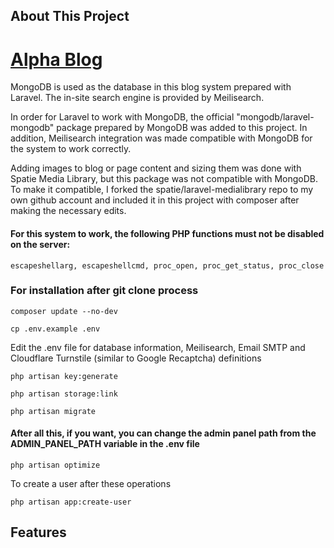 ## About This Project

# <a href="https://alphablog.dev>" target="_blank">Alpha Blog</a>

MongoDB is used as the database in this blog system prepared with Laravel. The in-site search engine is provided by Meilisearch.

In order for Laravel to work with MongoDB, the official "mongodb/laravel-mongodb" package prepared by MongoDB was added to this project. In addition, Meilisearch integration was made compatible with MongoDB for the system to work correctly.

Adding images to blog or page content and sizing them was done with Spatie Media Library, but this package was not compatible with MongoDB. To make it compatible, I forked the spatie/laravel-medialibrary repo to my own github account and included it in this project with composer after making the necessary edits.

#### For this system to work, the following PHP functions must not be disabled on the server:

``escapeshellarg, escapeshellcmd, proc_open, proc_get_status, proc_close ``

### For installation after git clone process

``composer update --no-dev``

``cp .env.example .env``

Edit the .env file for database information, Meilisearch, Email SMTP and Cloudflare Turnstile (similar to Google Recaptcha) definitions

``php artisan key:generate``

``php artisan storage:link``

``php artisan migrate``

#### After all this, if you want, you can change the admin panel path from the ADMIN_PANEL_PATH variable in the .env file

``php artisan optimize``

To create a user after these operations

``php artisan app:create-user``

## Features

